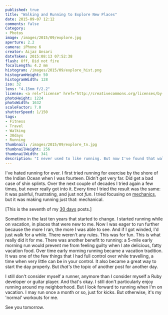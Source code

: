 ```yaml
---
published: true
title: "Walking and Running to Explore New Places"
date: 2015-09-07 12:12
comments: false
Category:
- Photos
image: /images/2015/09/explore.jpg
aperture: 2.2
camera: iPhone 6
creator: Aijaz Ansari
dateTaken: 2015:08:13 07:52:38
flash: Off, Did not fire
focalLength: 4.2 mm
histogram: /images/2015/09/explore_hist.png
histogramHeight: 50
histogramWidth: 128
iso: 32
lens: "4.15mm f/2.2"
license: <a rel="license" href="http://creativecommons.org/licenses/by-nc-nd/3.0/deed.en_US"><img alt="Creative Commons License" style="border-width:0" src="http://i.creativecommons.org/l/by-nc-nd/3.0/88x31.png" /></a>
photoHeight: 1224
photoWidth: 1632
scaleFactor: 7.0
shutterSpeed: 1/150
tags: 
- Fitness
- Travel
- Walking
- 30days
- Running
thumbnail: /images/2015/09/explore_tn.jpg
thumbnailHeight: 256
thumbnailWidth: 341
description: "I never used to like running. But now I've found that walking and running early in the morning is a great way to explore a new place."
---
```



I've hated running for ever. I first tried running for exercise by the shore of the Indian Ocean when I was fourteen. Didn't get very far. Did get a bad case of shin splints. Over the next couple of decades I tried again a few times, but never really got into it. Every time I tried the result was the same: it was painful, frustrating, and just not _fun_. I tried focusing on [mechanics][], but it was making running just that: mechanical.

<!-- more -->

[This is the seventh of my [30 days][] posts.]

Sometime in the last ten years that started to change. I started running while on vacation, in places that were new to me. Now I was eager to run further because the more I ran, the more I was able to see. And if I got winded, I'd just walk for a while. There weren't any rules. This was for fun. This is what really did it for me. There was another benefit to running: a 5-mile early morning run would prevent me from feeling guilty when I ate delicious, fatty vacation food. Over time early morning running became a vacation tradition. It was one of the few things that I had full control over while travelling, a time when very little can be in your control. It also became a great way to start the day properly. But _that's_ the topic of another post for another day.

I still don't consider myself a runner, anymore than I consider myself a Ruby developer or guitar player. And that's okay. I still don't particularly enjoy running around my neighborhood. But I look forward to running when I'm on vacation. I may run once a month or so, just for kicks. But otherwise, it's my 'normal' workouts for me.
 
See you tomorrow.

[30 days]: /2015/08/31/30-days/
[mechanics]: http://www.runnersworld.com/run-faster/proper-running-form

